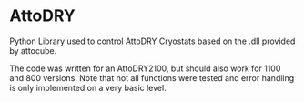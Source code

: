 # AttoDRY
Python Library used to control AttoDRY Cryostats based on the .dll provided by attocube.

The code was written for an AttoDRY2100, but should also work for 1100 and 800 versions.
Note that not all functions were tested and error handling is only implemented on a very basic level.
